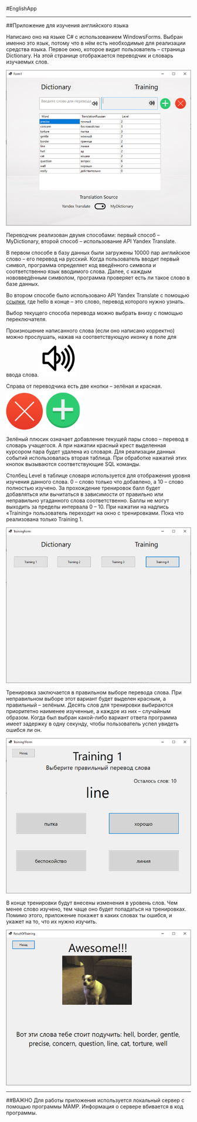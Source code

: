 #EnglishApp
***
##Приложение для изучения английского языка

Написано оно на языке C# с использованием WindowsForms. Выбран именно это язык, потому что в нём есть необходимые для реализации средства языка.
Первое окно, которое видит пользователь – страница Dictionary. На этой странице отображается переводчик и словарь изучаемых слов.

![](Screenshot1.jpg)

Переводчик реализован двумя способами: первый способ – MyDictionary, второй способ – использование API Yandex Translate. 

В первом способе в базу данных  были загружены 10000 пар английское слово – его перевод на русский. Когда пользователь вводит первый символ, программа определяет код введённого символа и соответственно язык вводимого слова. Далее, с каждым нововведённым символом, программа проверяет есть ли такое слово в базе данных.

Во втором способе было использовано API Yandex Translate с помощью [ссылки](https://dictionary.yandex.net/api/v1/dicservice.json/lookup?key=dict.1.1.20221204T122255Z.e65d06242dd3e047.24dc4e761e7449f44e7535b828685da0ed33670c&lang=en-ru&text=Hello), где hello в конце – это слово, перевод которого нужно узнать.

Выбор текущего способа перевода можно выбрать внизу с помощью переключателя. 

Произношение написанного слова (если оно написано корректно) можно прослушать, нажав на соответствующую иконку в поле для ввода слова.
<img src="SpeakerIcon.png" alt="drawing" width="100"/>


Справа от переводчика есть две кнопки – зелёная и красная. 
<img src="MinusLogo.png" alt="drawing" width="100"/><img src="PlusLogo.png" alt="drawing" width="110"/>


Зелёный плюсик означает добавление текущей пары слово – перевод в словарь учащегося. А при нажатии красный крест выделенная курсором пара будет удалена из словаря. Для реализации данных событий использовалась вторая таблица. При обработке нажатий этих кнопок вызываются соответствующие SQL команды.

Столбец Level в таблице словаря используется для отображения уровня изучения данного слова. 0 – слово только что добавлено, а 10 – слово полностью изучено. За прохождение тренировок балл будет добавляться или вычитаться в зависимости от правильно или неправильно угаданного слова соответственно. Баллы не могут выходить за пределы интервала 0 – 10.
При нажатии на надпись «Training» пользователь переходит на окно с тренировками. Пока что реализована только Training 1.

![](Screenshot2.jpg)

Тренировка заключается в правильном выборе перевода слова. При неправильном выборе этот вариант будет выделен красным, а правильный – зелёным. Десять слов для тренировки выбираются приоритетно наименее изученные, а каждое из них – случайным образом. Когда был выбран какой-либо вариант ответа программа имеет задержку в одну секунду, чтобы пользователь успел увидеть ошибся ли он.

![](Screenshot3.jpg)

В конце тренировки будут внесены изменения в уровень слов. Чем менее слово изучено, тем чаще оно будет попадаться на тренировках. Помимо этого, приложение покажет в каких словах ты ошибся, и укажет на то, что их нужно изучить.

![](Screenshot4.jpg)
***

##ВАЖНО
Для работы приложения используется локальный сервер с помощью программы MAMP. Информация о сервере вбивается в код программы. 